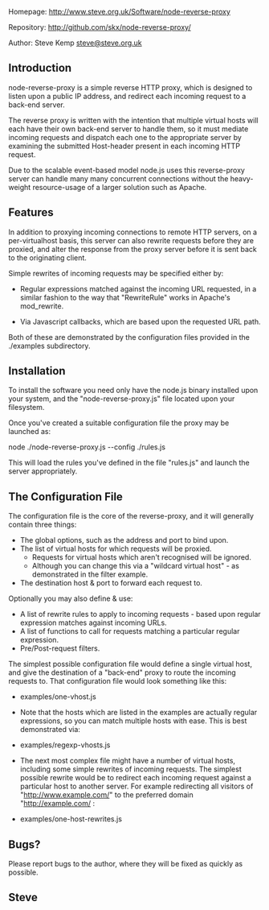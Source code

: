 
Homepage:
    http://www.steve.org.uk/Software/node-reverse-proxy

Repository:
    http://github.com/skx/node-reverse-proxy/

Author:
    Steve Kemp <steve@steve.org.uk>





Introduction
------------

node-reverse-proxy is a simple reverse HTTP proxy, which is designed
to listen upon a public IP address, and redirect each incoming
request to a back-end server.

The reverse proxy is written with the intention that multiple virtual
hosts will each have their own back-end server to handle them, so it
must mediate incoming requests and dispatch each one to the appropriate
server by examining the submitted Host-header  present in each incoming
HTTP request.

Due to the scalable event-based model node.js uses this reverse-proxy
server can handle many many concurrent connections without the heavy-weight
resource-usage of a larger solution such as Apache.



Features
--------

In addition to proxying incoming connections to remote HTTP servers,
on a per-virtualhost basis, this server can also rewrite requests before
they are proxied, and alter the response from the proxy server before
it is sent back to the originating client.

Simple rewrites of incoming requests may be specified either by:

* Regular expressions matched against the incoming URL requested, in
a similar fashion to the way that "RewriteRule" works in Apache's
mod_rewrite.

* Via Javascript callbacks, which are based upon the requested URL path.

Both of these are demonstrated by the configuration files provided in
the ./examples subdirectory.



Installation
------------

To install the software you need only have the node.js binary
installed upon your system, and the "node-reverse-proxy.js" file
located upon your filesystem.

Once you've created a suitable configuration file the proxy may
be launched as:

   node ./node-reverse-proxy.js --config ./rules.js

This will load the rules you've defined in the file "rules.js" and launch
the server appropriately.


The Configuration File
----------------------

The configuration file is the core of the reverse-proxy, and it will generally contain three things:

* The global options, such as the address and port to bind upon.
* The list of virtual hosts for which requests will be proxied.
   * Requests for virtual hosts which aren't recognised will be ignored.
   * Although you can change this via a "wildcard virtual host" - as demonstrated in the filter example.
* The destination host & port to forward each request to.

Optionally you may also define & use:

* A list of rewrite rules to apply to incoming requests - based upon regular expression matches against incoming URLs.
* A list of functions to call for requests matching a particular regular expression.
* Pre/Post-request filters.

The simplest possible configuration file would define a single virtual host, and give the destination of a "back-end" proxy to route the incoming requests to. That configuration file would look something like this:

* examples/one-vhost.js

* Note that the hosts which are listed in the examples are actually regular expressions, so you can match multiple hosts with ease. This is best demonstrated via:

* examples/regexp-vhosts.js

* The next most complex file might have a number of virtual hosts, including some simple rewrites of incoming requests. The simplest possible rewrite would be to redirect each incoming request against a particular host to another server. For example redirecting all visitors of "http://www.example.com/" to the preferred domain "http://example.com/ :

* examples/one-host-rewrites.js


Bugs?
-----

Please report bugs to the author, where they will be fixed as
quickly as possible.


Steve
--
